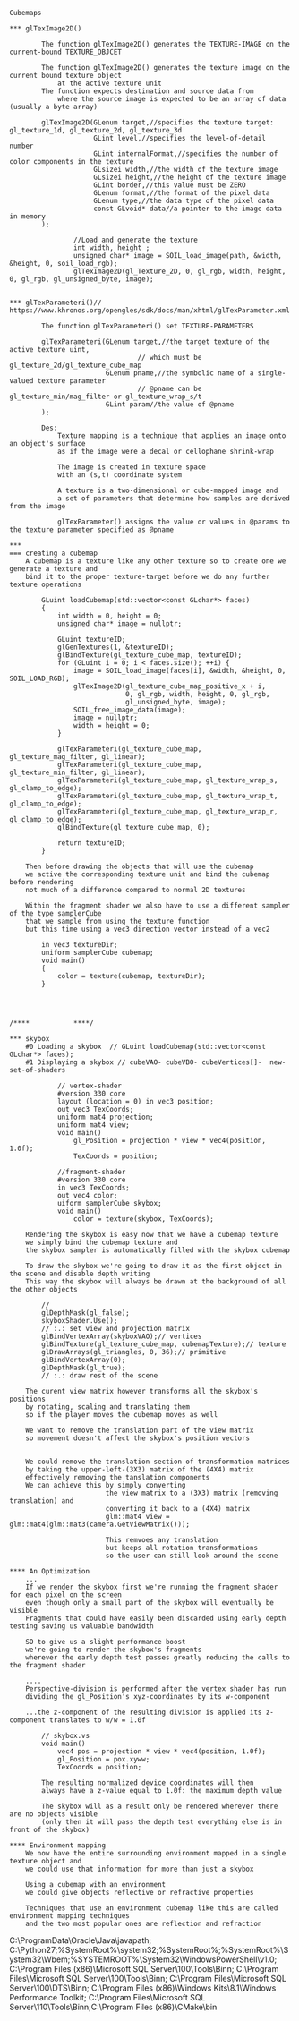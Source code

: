 	Cubemaps

	*** glTexImage2D()
	
			The function glTexImage2D() generates the TEXTURE-IMAGE on the current-bound TEXTURE_OBJCET
	
			The function glTexImage2D() generates the texture image on the current bound texture object
				at the active texture unit 
			The function expects destination and source data from 
				where the source image is expected to be an array of data (usually a byte array)
			
			glTexImage2D(GLenum target,//specifies the texture target: gl_texture_1d, gl_texture_2d, gl_texture_3d
						 GLint level,//specifies the level-of-detail number
						 GLint internalFormat,//specifies the number of color components in the texture
						 GLsizei width,//the width of the texture image
						 GLsizei height,//the height of the texture image
						 GLint border,//this value must be ZERO
						 GLenum format,//the format of the pixel data
						 GLenum type,//the data type of the pixel data
						 const GLvoid* data//a pointer to the image data in memory
			);
					
					//Load and generate the texture
					int width, height ;
					unsigned char* image = SOIL_load_image(path, &width, &height, 0, soil_load_rgb);
					glTexImage2D(gl_Texture_2D, 0, gl_rgb, width, height, 0, gl_rgb, gl_unsigned_byte, image);
		
					
	***	glTexParameteri()// https://www.khronos.org/opengles/sdk/docs/man/xhtml/glTexParameter.xml
			
			The function glTexParameteri() set TEXTURE-PARAMETERS
			
			glTexParameteri(GLenum target,//the target texture of the active texture uint,
									// which must be gl_texture_2d/gl_texture_cube_map
							GLenum pname,//the symbolic name of a single-valued texture parameter
									// @pname can be gl_texture_min/mag_filter or gl_texture_wrap_s/t
							GLint param//the value of @pname
			);

			Des:
				Texture mapping is a technique that applies an image onto an object's surface
				as if the image were a decal or cellophane shrink-wrap
				
				The image is created in texture space
				with an (s,t) coordinate system
				
				A texture is a two-dimensional or cube-mapped image and 
				a set of parameters that determine how samples are derived from the image
				
				glTexParameter() assigns the value or values in @params to the texture parameter specified as @pname
				
	*** 
	=== creating a cubemap
		A cubemap is a texture like any other texture so to create one we generate a texture and
		bind it to the proper texture-target before we do any further  texture operations
		
			GLuint loadCubemap(std::vector<const GLchar*> faces)
			{
				int width = 0, height = 0;
				unsigned char* image = nullptr;
				
				GLuint textureID;
				glGenTextures(1, &textureID);
				glBindTexture(gl_texture_cube_map, textureID);
				for (GLuint i = 0; i < faces.size(); ++i) {
					image = SOIL_load_image(faces[i], &width, &height, 0, SOIL_LOAD_RGB);
					glTexImage2D(gl_texture_cube_map_positive_x + i, 
								 0, gl_rgb, width, height, 0, gl_rgb,
								 gl_unsigned_byte, image);
					SOIL_free_image_data(image);
					image = nullptr;
					width = height = 0;
				}
				
				glTexParameteri(gl_texture_cube_map, gl_texture_mag_filter, gl_linear);
				glTexParameteri(gl_texture_cube_map, gl_texture_min_filter, gl_linear);
				glTexParameteri(gl_texture_cube_map, gl_texture_wrap_s, gl_clamp_to_edge);
				glTexParameteri(gl_texture_cube_map, gl_texture_wrap_t, gl_clamp_to_edge);
				glTexParameteri(gl_texture_cube_map, gl_texture_wrap_r, gl_clamp_to_edge);
				glBindTexture(gl_texture_cube_map, 0);
				
				return textureID;
			}
			
		Then before drawing the objects that will use the cubemap
		we active the corresponding texture unit and bind the cubemap before rendering
		not much of a difference compared to normal 2D textures
		
		Within the fragment shader we also have to use a different sampler of the type samplerCube
		that we sample from using the texture function
		but this time using a vec3 direction vector instead of a vec2
		
			in vec3 textureDir;
			uniform samplerCube cubemap;
			void main()
			{
				color = texture(cubemap, textureDir);
			}
	
	
	
	
	/****			****/
	
	*** skybox
		#0 Loading a skybox  // GLuint loadCubemap(std::vector<const GLchar*> faces);
		#1 Displaying a skybox // cubeVAO- cubeVBO- cubeVertices[]-  new-set-of-shaders
				
				// vertex-shader
				#version 330 core
				layout (location = 0) in vec3 position;
				out vec3 TexCoords;
				uniform mat4 projection;
				uniform mat4 view;
				void main()
					gl_Position = projection * view * vec4(position, 1.0f);
					TexCoords = position;
				
				//fragment-shader
				#version 330 core
				in vec3 TexCoords;
				out vec4 color;
				uiform samplerCube skybox;
				void main() 
					color = texture(skybox, TexCoords);
		
		Rendering the skybox is easy now that we have a cubemap texture
		we simply bind the cubemap texture and 
		the skybox sampler is automatically filled with the skybox cubemap
		
		To draw the skybox we're going to draw it as the first object in the scene and disable depth writing
		This way the skybox will always be drawn at the background of all the other objects
		
			//
			glDepthMask(gl_false);
			skyboxShader.Use();
			// :.: set view and projection matrix
			glBindVertexArray(skyboxVAO);// vertices
			glBindTexture(gl_texture_cube_map, cubemapTexture);// texture
			glDrawArrays(gl_triangles, 0, 36);// primitive
			glBindVertexArray(0);
			glDepthMask(gl_true);
			// :.: draw rest of the scene
			
		The curent view matrix however transforms all the skybox's positions 
		by rotating, scaling and translating them
		so if the player moves the cubemap moves as well
		
		We want to remove the translation part of the view matrix 
		so movement doesn't affect the skybox's position vectors
		
		
		We could remove the translation section of transformation matrices
		by taking the upper-left-(3X3) matrix of the (4X4) matrix
		effectively removing the tanslation components
		We can achieve this by simply converting 
							the view matrix to a (3X3) matrix (removing translation) and
							converting it back to a (4X4) matrix
							glm::mat4 view = glm::mat4(glm::mat3(camera.GetViewMatrix()));
							
							This remvoes any translation
							but keeps all rotation transformations 
							so the user can still look around the scene
							
	**** An Optimization
		...
		If we render the skybox first we're running the fragment shader for each pixel on the screen
		even though only a small part of the skybox will eventually be visible
		Fragments that could have easily been discarded using early depth testing saving us valuable bandwidth
		
		SO to give us a slight performance boost 
		we're going to render the skybox's fragments
		wherever the early depth test passes greatly reducing the calls to the fragment shader
		
		....
		Perspective-division is performed after the vertex shader has run
		dividing the gl_Position's xyz-coordinates by its w-component
		
		...the z-component of the resulting division is applied its z-component translates to w/w = 1.0f
		
			// skybox.vs
			void main() 
				vec4 pos = projection * view * vec4(position, 1.0f);
				gl_Position = pox.xyww;
				TexCoords = position;
			
			The resulting normalized device coordinates will then 
			always have a z-value equal to 1.0f: the maximum depth value
			
			The skybox will as a result only be rendered wherever there are no objects visible
			(only then it will pass the depth test everything else is in front of the skybox)
										
	**** Environment mapping
		We now have the entire surrounding environment mapped in a single texture object and
		we could use that information for more than just a skybox
		
		Using a cubemap with an environment
		we could give objects reflective or refractive properties
		
		Techniques that use an environment cubemap like this are called environment mapping techniques
		and the two most popular ones are reflection and refraction


C:\ProgramData\Oracle\Java\javapath;
C:\Python27;%SystemRoot%\system32;%SystemRoot%;%SystemRoot%\System32\Wbem;%SYSTEMROOT%\System32\WindowsPowerShell\v1.0\;
C:\Program Files (x86)\Microsoft SQL Server\100\Tools\Binn\;
C:\Program Files\Microsoft SQL Server\100\Tools\Binn\;
C:\Program Files\Microsoft SQL Server\100\DTS\Binn\;
C:\Program Files (x86)\Windows Kits\8.1\Windows Performance Toolkit\;
C:\Program Files\Microsoft SQL Server\110\Tools\Binn\;C:\Program Files (x86)\CMake\bin




 
 
 
 
 
 
 
 
 
 
 
 
 
 
 
 
 
 
 
 
 
 
 
 
 
 
 
 
 
 
 
 
 
 
 
 
 
 
 
 
 
 
 
 
 